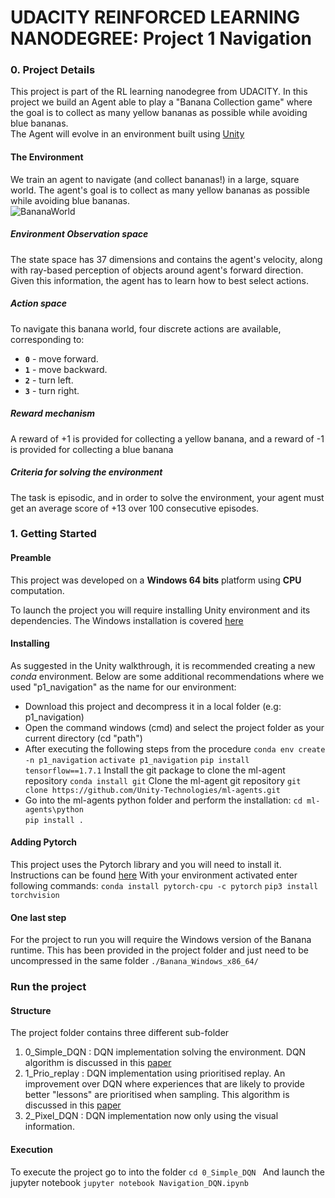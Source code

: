 
 [//]: # (Image References)  
  
[image1]: https://user-images.githubusercontent.com/10624937/42135619-d90f2f28-7d12-11e8-8823-82b970a54d7e.gif "Trained Agent"  
  
# UDACITY REINFORCED LEARNING NANODEGREE: Project 1 Navigation  
  
### 0. Project Details  
  
This project is part of the RL learning nanodegree from UDACITY. In this project we build an Agent able to play a "Banana Collection game"  where the goal is to collect as many yellow bananas as possible while avoiding blue bananas.  
The Agent will evolve in an environment built using [Unity](https://blogs.unity3d.com/2017/09/19/introducing-unity-machine-learning-agents/) 
  
#### The Environment  
  
We train an agent to navigate (and collect bananas!) in a large, square world.  The agent's goal is to collect as many yellow bananas as possible while avoiding blue bananas.  
  ![BananaWorld](URL)
##### Environment Observation space  
The state space has 37 dimensions and contains the agent's velocity, along with ray-based perception of objects around agent's forward direction. Given this information, the agent has to learn how to best select actions.  
  
##### Action space  
To navigate this banana world, four discrete actions are available, corresponding to:  
- **`0`** - move forward.  
- **`1`** - move backward.  
- **`2`** - turn left.  
- **`3`** - turn right.  
  
##### Reward mechanism  
A reward of +1 is provided for collecting a yellow banana, and a reward of -1 is provided for collecting a blue banana  
  
##### Criteria for solving the environment  
The task is episodic, and in order to solve the environment, your agent must get an average score of +13 over 100 consecutive episodes.  
  
### 1. Getting Started  
  
#### Preamble  

This project was developed on a **Windows 64 bits** platform using **CPU** computation.

To launch the project you will require installing Unity environment and its dependencies. The Windows installation is covered [here](https://github.com/Unity-Technologies/ml-agents/blob/master/docs/Installation-Windows.md)

#### Installing

As suggested in the Unity walkthrough, it is recommended creating a new *conda*  environment. Below are some additional recommendations where we used "p1_navigation" as the name for our environment:

* Download this project and decompress it in a local folder (e.g: p1_navigation)
* Open the command windows (cmd) and select the project folder as your current directory (cd "path")
* After executing the following steps from the procedure
 `conda env create -n p1_navigation`
 `activate p1_navigation`
 `pip install tensorflow==1.7.1`
 Install the git package to clone the ml-agent repository
 `conda install git`
Clone the ml-agent git repository
 `git clone https://github.com/Unity-Technologies/ml-agents.git`
* Go into the ml-agents python folder and perform the installation: 
 `cd ml-agents\python`  
 `pip install .`  
 
#### Adding Pytorch
This project uses the Pytorch library and you will need to install it. Instructions can be found [here](https://pytorch.org/)
 With your environment activated enter following commands:
`conda install pytorch-cpu -c pytorch`
`pip3 install torchvision`


#### One last step
For the project to run you will require the Windows version of the Banana runtime. This has been provided in the project folder and just need to be uncompressed in the same folder `./Banana_Windows_x86_64/`

### Run the project  
 
 #### Structure

 The project folder contains three different sub-folder  
1. 0_Simple_DQN : DQN implementation solving the environment. DQN algorithm is discussed in this [paper](https://storage.googleapis.com/deepmind-media/dqn/DQNNaturePaper.pdf)
2. 1_Prio_replay : DQN implementation using prioritised replay. An improvement over DQN where experiences that are likely to provide better "lessons" are prioritised when sampling. This algorithm is discussed in this [paper](https://arxiv.org/abs/1511.05952) 
3. 2_Pixel_DQN : DQN implementation now only using the visual information.

#### Execution

To execute the project go to into the folder 
`cd 0_Simple_DQN `
And launch the jupyter notebook
`jupyter notebook Navigation_DQN.ipynb`















